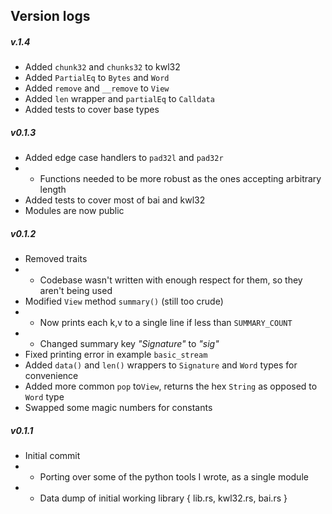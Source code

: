 ## Version logs 

##### v.1.4
- Added `chunk32` and `chunks32` to kwl32
- Added `PartialEq` to `Bytes` and `Word`
- Added `remove` and `__remove` to `View`
- Added `len` wrapper and `partialEq` to `Calldata`
- Added tests to cover base types

##### v0.1.3
- Added edge case handlers to `pad32l` and `pad32r` 
- - Functions needed to be more robust as the ones accepting arbitrary length 
- Added tests to cover most of bai and kwl32
- Modules are now public

##### v0.1.2 
- Removed traits
- - Codebase wasn't written with enough respect for them, so they aren't being used
- Modified `View` method `summary()` (still too crude)
- - Now prints each k,v to a single line if less than `SUMMARY_COUNT`
- - Changed summary key _"Signature"_ to _"sig"_
- Fixed printing error in example `basic_stream`
- Added `data()` and `len()` wrappers to `Signature` and  `Word` types for convenience
- Added more common `pop` to`View`, returns the hex `String` as opposed to `Word` type 
- Swapped some magic numbers for constants

##### v0.1.1 
- Initial commit
- - Porting over some of the python tools I wrote, as a single module
- - Data dump of initial working library { lib.rs, kwl32.rs, bai.rs }

